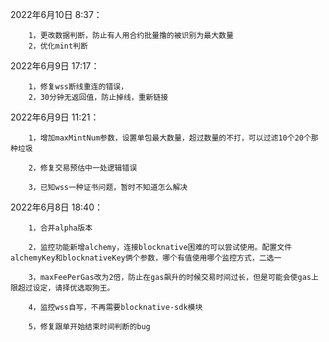 2022年6月10日 8:37：

        1，更改数据判断，防止有人用合约批量撸的被识别为最大数量
        2，优化mint判断



2022年6月9日 17:17：

        1，修复wss断线重连的错误，
        2，30分钟无返回值，防止掉线，重新链接


2022年6月9日 11:21：

        1，增加maxMintNum参数，设置单包最大数量，超过数量的不打，可以过滤10个20个那种垃圾
        
        2，修复交易预估中一处逻辑错误
        
        3，已知wss一种证书问题，暂时不知道怎么解决


2022年6月8日 18:40：

        1，合并alpha版本
        
        2，监控功能新增alchemy，连接blocknative困难的可以尝试使用。配置文件alchemyKey和blocknativeKey俩个参数，哪个有值使用哪个监控方式，二选一
        
        3，maxFeePerGas改为2倍，防止在gas飙升的时候交易时间过长，但是可能会使gas上限超过设定，请择优选取狗王。
        
        4，监控wss自写，不再需要blocknative-sdk模块
        
        5，修复跟单开始结束时间判断的bug
        
